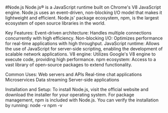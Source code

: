 #Node.js
Node.js® is a JavaScript runtime built on Chrome's V8 JavaScript engine. Node.js uses an event-driven, non-blocking I/O model that makes it lightweight and efficient. Node.js' package ecosystem, npm, is the largest ecosystem of open source libraries in the world.

Key Features:
Event-driven architecture: Handles multiple connections concurrently with high efficiency.
Non-blocking I/O: Optimizes performance for real-time applications with high throughput.
JavaScript runtime: Allows the use of JavaScript for server-side scripting, enabling the development of scalable network applications.
V8 engine: Utilizes Google's V8 engine to execute code, providing high performance.
npm ecosystem: Access to a vast library of open-source packages to extend functionality.

Common Uses:
Web servers and APIs
Real-time chat applications
Microservices
Data streaming
Server-side applications

Installation and Setup:
To install Node.js, visit the official website and download the installer for your operating system. For package management, npm is included with Node.js. You can verify the installation by running:
node -v
npm -v
